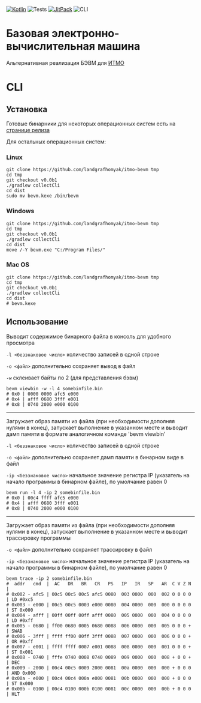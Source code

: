 [![Kotlin](https://img.shields.io/badge/Kotlin-1.6.10-blue.svg)](http://kotlinlang.org)
![Tests](https://github.com/landgrafhomyak/itmo-bevm/actions/workflows/test.yml/badge.svg)
[![JitPack](https://jitpack.io/v/landgrafhomyak/itmo-bevm.svg)](https://jitpack.io/#landgrafhomyak/itmo-bevm)
![CLI](https://github.com/landgrafhomyak/itmo-bevm/actions/workflows/cli.yml/badge.svg)

# Базовая электронно-вычислительная машина

Альтернативная реализация БЭВМ для [ИТМО](https://itmo.ru)

# CLI

## Установка

Готовые бинарники для некоторых операционных систем есть
на [странице релиза](https://github.com/landgrafhomyak/itmo-bevm/releases/tag/v0.0b1)

Для остальных операционных систем:

### Linux

```shell
git clone https://github.com/landgrafhomyak/itmo-bevm tmp
cd tmp
git checkout v0.0b1
./gradlew collectCli
cd dist
sudo mv bevm.kexe /bin/bevm
```

### Windows

```shell
git clone https://github.com/landgrafhomyak/itmo-bevm tmp
cd tmp
git checkout v0.0b1
./gradlew collectCli
cd dist
move /-Y bevm.exe "C:/Program Files/"
```

### Mac OS

```shell
git clone https://github.com/landgrafhomyak/itmo-bevm tmp
cd tmp
git checkout v0.0b1
./gradlew collectCli
cd dist
# bevm.kexe
```
## Использование

Выводит содержимое бинарного файла в консоль для удобного просмотра

`-l <беззнаковое число>` количество записей в одной строке

`-o <файл>` дополнительно сохраняет вывод в файл

`-w` склеивает байты по 2 (для представления бэвм)

```shell
bevm viewbin -w -l 4 somebinfile.bin
# 0x0 | 0000 0000 afc5 e000
# 0x4 | afff 0680 3fff e001
# 0x8 | 0740 2000 e000 0100
```

---
Загружает образ памяти из файла (при необходимости дополняя нулями в конец), запускает выполнение в указанном месте и
выводит дамп памяти в формате аналогичном команде 'bevm viewbin'

`-l <беззнаковое число>` количество записей в одной строке

`-o <файл>` дополнительно сохраняет дамп памяти в бинарном виде в файл

`-ip <беззнаковое число>` начальное значение регистра IP (указатель на начало программы в бинарном файле), по умолчание
равен 0

```shell
bevm run -l 4 -ip 2 somebinfile.bin
# 0x0 | 00c4 ffff afc5 e000
# 0x4 | afff 0680 3fff e001
# 0x8 | 0740 2000 e000 0100
```

---
Загружает образ памяти из файла (при необходимости дополняя нулями в конец), запускает выполнение в указанном месте и
выводит трассировку программы

`-o <файл>` дополнительно сохраняет трассировку в файл

`-ip <беззнаковое число>` начальное значение регистра IP (указатель на начало программы в бинарном файле), по умолчание
равен 0

```shell
bevm trace -ip 2 somebinfile.bin
#  addr   cmd  |  AC   DR   BR   CR   PS   IP   IR   SP   AR  C V Z N |
# 0x002 - afc5 | 00c5 00c5 00c5 afc5 0080  003 0000  000  002 0 0 0 0 | LD #0xc5
# 0x003 - e000 | 00c5 00c5 0003 e000 0080  004 0000  000  000 0 0 0 0 | ST 0x000
# 0x004 - afff | 00ff 00ff 00ff afff 0080  005 0000  000  004 0 0 0 0 | LD #0xff
# 0x005 - 0680 | ff00 0680 0005 0680 0088  006 0000  000  005 0 0 0 + | SWAB
# 0x006 - 3fff | ffff ff00 00ff 3fff 0088  007 0000  000  006 0 0 0 + | OR #0xff
# 0x007 - e001 | ffff ffff 0007 e001 0088  008 0000  000  001 0 0 0 + | ST 0x001
# 0x008 - 0740 | fffe 0740 0008 0740 0089  009 0000  000  008 + 0 0 + | DEC
# 0x009 - 2000 | 00c4 00c5 0009 2000 0081  00a 0000  000  000 + 0 0 0 | AND 0x000
# 0x00a - e000 | 00c4 00c4 000a e000 0081  00b 0000  000  000 + 0 0 0 | ST 0x000
# 0x00b - 0100 | 00c4 0100 000b 0100 0081  00c 0000  000  00b + 0 0 0 | HLT
```
